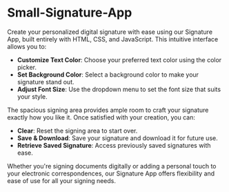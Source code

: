 # Small-Signature-App

Create your personalized digital signature with ease using our Signature App, built entirely with HTML, CSS, and JavaScript. This intuitive interface allows you to:

- **Customize Text Color**: Choose your preferred text color using the color picker.
- **Set Background Color**: Select a background color to make your signature stand out.
- **Adjust Font Size**: Use the dropdown menu to set the font size that suits your style.

The spacious signing area provides ample room to craft your signature exactly how you like it. Once satisfied with your creation, you can:

- **Clear**: Reset the signing area to start over.
- **Save & Download**: Save your signature and download it for future use.
- **Retrieve Saved Signature**: Access previously saved signatures with ease.

Whether you're signing documents digitally or adding a personal touch to your electronic correspondences, our Signature App offers flexibility and ease of use for all your signing needs.
